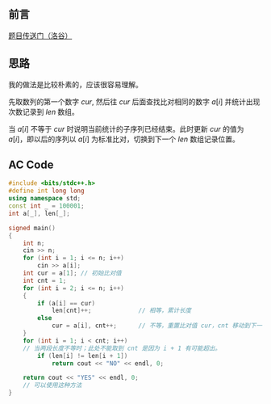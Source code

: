 ## 前言

[题目传送门（洛谷）]()

## 思路

我的做法是比较朴素的，应该很容易理解。

先取数列的第一个数字 $cur$, 然后往 $cur$ 后面查找比对相同的数字 $a[i]$ 并统计出现次数记录到 $len$ 数组。

当 $a[i]$ 不等于 $cur$ 时说明当前统计的子序列已经结束。此时更新 $cur$ 的值为 $a[i]$，即以后的序列以 $a[i]$ 为标准比对，切换到下一个 $len$ 数组记录位置。 

## AC Code

``` cpp
#include <bits/stdc++.h>
#define int long long
using namespace std;
const int _ = 100001;
int a[_], len[_];

signed main()
{
    int n;
    cin >> n;
    for (int i = 1; i <= n; i++)
        cin >> a[i];
    int cur = a[1]; // 初始比对值
    int cnt = 1;
    for (int i = 2; i <= n; i++)
    {
        if (a[i] == cur)
            len[cnt]++;             // 相等，累计长度
        else
            cur = a[i], cnt++;      // 不等，重置比对值 cur，cnt 移动到下一个统计位置
    }
    for (int i = 1; i < cnt; i++)
    // 当两段长度不等时；此处不能取到 cnt 是因为 i + 1 有可能超出。
        if (len[i] != len[i + 1])
            return cout << "NO" << endl, 0;

    return cout << "YES" << endl, 0;
    // 可以使用这种方法
}
```